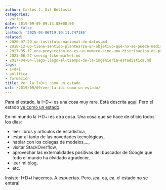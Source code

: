 ```yaml
---
author: Carlos J. Gil Bellosta
categories:
- varios
date: 2019-09-09 09:13:08+00:00
draft: false
lastmod: '2025-04-06T19:10:11.747186'
related:
- 2020-07-29-un-instituto-nacional-de-datos.md
- 2018-12-05-tiene-sentido-plantearse-un-objetivo-que-no-se-puede-medir.md
- 2017-05-17-una-proyeccion-no-es-un-numero-sino-una-distribucion-de-probabilidad.md
- 2023-06-27-seeing-like-market.md
- 2017-04-04-llego-llego-el-tiempo-de-la-ingenieria-estadistica.md
tags:
- i+d+i
- política
- formación
title: Ver la I+D+i como un estado
url: /2019/09/09/ver-la-idi-como-un-estado/
---
```


Para el estado, la I+D+i es una cosa muy rara. Está descrita [aquí](https://nadaesgratis.es/j-ignacio-conde-ruiz/idi-quo-vadis-spain). Pero el estado [ve como un estado](https://en.wikipedia.org/wiki/Seeing_Like_a_State).

En mi mundo la I+D+i es otra cosa. Una cosa que se hace de oficio todos los días:

* leer libros y artículos de estadística,
* estar al tanto de las novedades tecnológicas,
* hablar con los colegas de modelos,...,
* visitar StackOverflow,
* aprovechar las externalidades positivas del buscador de Google que todo el mundo ha olvidado agradecer,
* leer mi blog,
* etc.

Insisto: I+D+i hacemos. A espuertas. Pero, ¡ea, ea, ea, el estado no se entera!